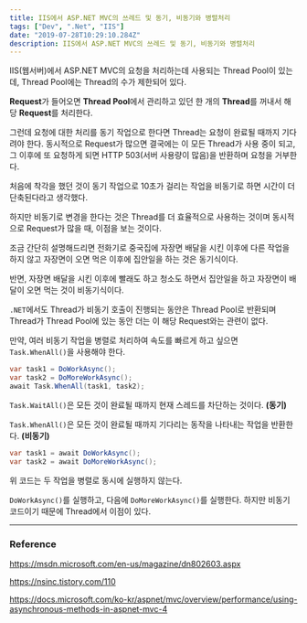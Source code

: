 ```yaml
---
title: IIS에서 ASP.NET MVC의 쓰레드 및 동기, 비동기와 병렬처리
tags: ["Dev", ".Net", "IIS"]
date: "2019-07-28T10:29:10.284Z"
description: IIS에서 ASP.NET MVC의 쓰레드 및 동기, 비동기와 병렬처리
---
```


IIS(웹서버)에서 ASP.NET MVC의 요청을 처리하는데 사용되는 Thread Pool이 있는데, Thread Pool에는 Thread의 수가 제한되어 있다.

**Request**가 들어오면 **Thread Pool**에서 관리하고 있던 한 개의 **Thread**를 꺼내서 해당 **Request**를 처리한다.

그런데 요청에 대한 처리를 동기 작업으로 한다면 Thread는 요청이 완료될 때까지 기다려야 한다.
동시적으로 Request가 많으면 결국에는 이 모든 Thread가 사용 중이 되고,
그 이후에 또 요청하게 되면 HTTP 503(서버 사용량이 많음)을 반환하며 요청을 거부한다.

처음에 착각을 했던 것이 동기 작업으로 10초가 걸리는 작업을 비동기로 하면 시간이 더 단축된다라고 생각했다.

하지만 비동기로 변경을 한다는 것은 Thread를 더 효율적으로 사용하는 것이며 동시적으로 Request가 많을 때, 이점을 보는 것이다.

조금 간단히 설명해드리면 전화기로 중국집에 자장면 배달을 시킨 이후에 다른 작업을 하지 않고 자장면이 오면 먹은 이후에 집안일을 하는 것은 동기식이다.

반면, 자장면 배달을 시킨 이후에 빨래도 하고 청소도 하면서 집안일을 하고 자장면이 배달이 오면 먹는 것이 비동기식이다.

`.NET`에서도 Thread가 비동기 호출이 진행되는 동안은 Thread Pool로 반환되며 Thread가 Thread Pool에 있는 동안 더는 이 해당 Request와는 관련이 없다.

만약, 여러 비동기 작업을 병렬로 처리하여 속도를 빠르게 하고 싶으면 `Task.WhenAll()`을 사용해야 한다.

```csharp
var task1 = DoWorkAsync();
var task2 = DoMoreWorkAsync();
await Task.WhenAll(task1, task2);
```

`Task.WaitAll()`은 모든 것이 완료될 때까지 현재 스레드를 차단하는 것이다. **(동기)**

`Task.WhenAll()`은 모든 것이 완료될 때까지 기다리는 동작을 나타내는 작업을 반환한다. **(비동기)**

```csharp
var task1 = await DoWorkAsync();
var task2 = await DoMoreWorkAsync();
```

위 코드는 두 작업을 병렬로 동시에 실행하지 않는다.

`DoWorkAsync()`를 실행하고, 다음에 `DoMoreWorkAsync()`를 실행한다. 하지만 비동기 코드이기 때문에 Thread에서 이점이 있다.

---
### Reference

https://msdn.microsoft.com/en-us/magazine/dn802603.aspx

https://nsinc.tistory.com/110

https://docs.microsoft.com/ko-kr/aspnet/mvc/overview/performance/using-asynchronous-methods-in-aspnet-mvc-4
